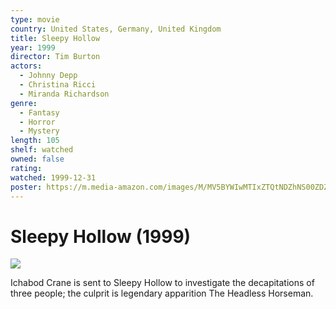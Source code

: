 ```yaml
---
type: movie
country: United States, Germany, United Kingdom
title: Sleepy Hollow
year: 1999
director: Tim Burton
actors:
  - Johnny Depp
  - Christina Ricci
  - Miranda Richardson
genre:
  - Fantasy
  - Horror
  - Mystery
length: 105
shelf: watched
owned: false
rating:
watched: 1999-12-31
poster: https://m.media-amazon.com/images/M/MV5BYWIwMTIxZTQtNDZhNS00ZDZlLTg5MTEtOTNkMmNjOGUzMTA1XkEyXkFqcGc@._V1_SX300.jpg
---
```


# Sleepy Hollow (1999)

![](https://m.media-amazon.com/images/M/MV5BYWIwMTIxZTQtNDZhNS00ZDZlLTg5MTEtOTNkMmNjOGUzMTA1XkEyXkFqcGc@._V1_SX300.jpg)

Ichabod Crane is sent to Sleepy Hollow to investigate the decapitations of three people; the culprit is legendary apparition The Headless Horseman.